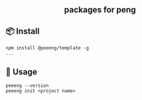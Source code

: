 <div align=center>

## packages for peng

</div>

## 📦 Install

```
npm install @peeeng/template -g
...
```

## 🦄 Usage

```
peeeng --version
peeeng init <project name>
```
